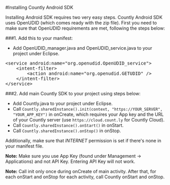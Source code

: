 #Installing Countly Android SDK

Installing Android SDK requires two very easy steps. Countly Android SDK uses OpenUDID (which comes ready with the zip file). First you need to make sure that OpenUDID requirements are met, following the steps below:

###1. Add this to your manifest:

* Add OpenUDID_manager.java and OpenUDID_service.java to your project under Eclipse.

<pre class="prettyprint">
&lt;service android:name=&quot;org.openudid.OpenUDID_service&quot;&gt;
    &lt;intent-filter&gt;
        &lt;action android:name=&quot;org.openudid.GETUDID&quot; /&gt;
    &lt;/intent-filter&gt;
&lt;/service&gt;</pre>

###2. Add main Countly SDK to your project using steps below:

* Add Countly.java to your project under Eclipse.
* Call `Countly.sharedInstance().init(context, "https://YOUR_SERVER", "YOUR_APP_KEY")` in onCreate, which requires your App key and the URL of your Countly server (use `https://cloud.count.ly` for Countly Cloud).
* Call `Countly.sharedInstance().onStart()` in onStart.
* Call `Countly.sharedInstance().onStop()` in onStop.

Additionally, make sure that *INTERNET* permission is set if there's none in your manifest file.

**Note:** Make sure you use App Key (found under Management -> Applications) and not API Key. Entering API Key will not work. 

**Note:** Call init only once during onCreate of main activity. After that, for each onStart and onStop for 
each activity, call Countly onStart and onStop. 
